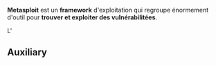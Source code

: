 
**Metasploit** est un **framework** d'exploitation qui regroupe énormement d'outil pour **trouver et exploiter des vulnérabilitées**.

L'

## __Auxiliary__

